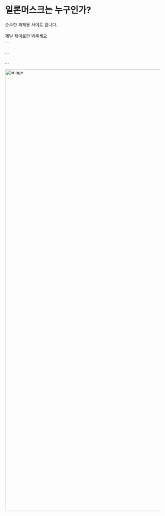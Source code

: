 # 일론머스크는 누구인가?

순수한 과제용 사이트 입니다.
<br><br/>
제발 재미로만 봐주세요
<br>...<br/>
<br>...<br/>
<br>...<br/>

<img width="1440" alt="image" src="https://github.com/qpwoei0123/Who_is_Elon_Musk/assets/85989215/c50f99b6-538f-4970-b317-958cc813b7e4">
